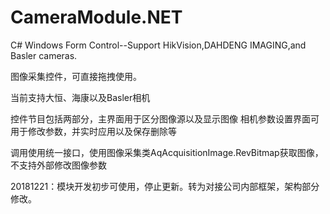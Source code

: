 # CameraModule.NET
C# Windows Form Control--Support HikVision,DAHDENG IMAGING,and Basler cameras.

图像采集控件，可直接拖拽使用。

当前支持大恒、海康以及Basler相机

控件节目包括两部分，主界面用于区分图像源以及显示图像
相机参数设置界面可用于修改参数，并实时应用以及保存删除等

调用使用统一接口，使用图像采集类AqAcquisitionImage.RevBitmap获取图像，不支持外部修改图像参数


20181221：模块开发初步可使用，停止更新。转为对接公司内部框架，架构部分修改。
